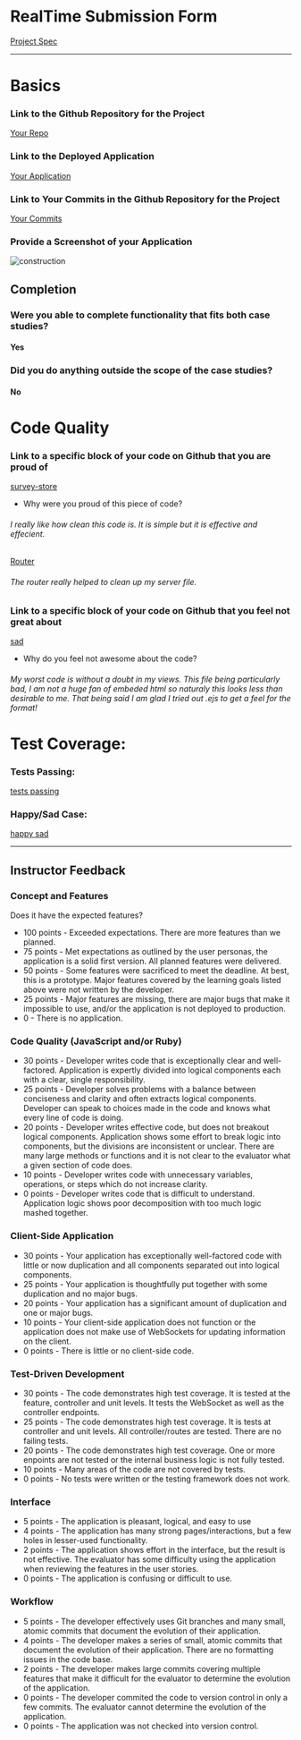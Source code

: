 # RealTime Submission Form
[Project Spec](https://github.com/turingschool/curriculum/blob/master/source/projects/real_time.markdown)

------

# Basics

### Link to the Github Repository for the Project
[Your Repo](https://github.com/Jlawlzz/real-time)

### Link to the Deployed Application
[Your Application](https://mighty-wildwood-59336.herokuapp.com/)

### Link to Your Commits in the Github Repository for the Project
[Your Commits](https://github.com/Jlawlzz/real-time/commits/master)

### Provide a Screenshot of your Application
![construction](http://i.imgur.com/UT5LCnI.png)

## Completion

### Were you able to complete functionality that fits both case studies?
#### Yes

### Did you do anything outside the scope of the case studies?
#### No

# Code Quality

### Link to a specific block of your code on Github that you are proud of

[survey-store](https://github.com/Jlawlzz/real-time/blob/master/src/survey-store.js)

* Why were you proud of this piece of code?

###### I really like how clean this code is. It is simple but it is effective and effecient.

[Router](https://github.com/Jlawlzz/real-time/blob/master/src/path-router.js)

###### The router really helped to clean up my server file.

### Link to a specific block of your code on Github that you feel not great about

[sad](https://github.com/Jlawlzz/real-time/blob/master/views/render-survey-public.ejs)

* Why do you feel not awesome about the code?

###### My worst code is without a doubt in my views. This file being particularly bad, I am not a huge fan of embeded html so naturaly this looks less than desirable to me. That being said I am glad I tried out .ejs to get a feel for the format!

# Test Coverage:

### Tests Passing:
[tests passing](http://i.imgur.com/CYpuK7u.png)

### Happy/Sad Case:
[happy sad](http://i.imgur.com/jiFDzAc.png)

-----

## Instructor Feedback

### Concept and Features

Does it have the expected features?

* 100 points - Exceeded expectations. There are more features than we planned.
* 75 points - Met expectations as outlined by the user personas, the application is a solid first version. All planned features were delivered.
* 50 points - Some features were sacrificed to meet the deadline. At best, this is a prototype. Major features covered by the learning goals listed above were not written by the developer.
* 25 points - Major features are missing, there are major bugs that make it impossible to use, and/or the application is not deployed to production.
* 0 - There is no application.

### Code Quality (JavaScript and/or Ruby)

* 30 points - Developer writes code that is exceptionally clear and well-factored. Application is expertly divided into logical components each with a clear, single responsibility.
* 25 points - Developer solves problems with a balance between conciseness and clarity and often extracts logical components. Developer can speak to choices made in the code and knows what every line of code is doing.
* 20 points - Developer writes effective code, but does not breakout logical components. Application shows some effort to break logic into components, but the divisions are inconsistent or unclear. There are many large methods or functions and it is not clear to the evaluator what a given section of code does.
* 10 points - Developer writes code with unnecessary variables, operations, or steps which do not increase clarity.
* 0 points - Developer writes code that is difficult to understand. Application logic shows poor decomposition with too much logic mashed together.

### Client-Side Application

* 30 points - Your application has exceptionally well-factored code with little or now duplication and all components separated out into logical components.
* 25 points - Your application is thoughtfully put together with some duplication and no major bugs.
* 20 points - Your application has a significant amount of duplication and one or major bugs.
* 10 points - Your client-side application does not function or the application does not make use of WebSockets for updating information on the client.
* 0 points - There is little or no client-side code.

### Test-Driven Development

* 30 points - The code demonstrates high test coverage. It is tested at the feature, controller and unit levels. It tests the WebSocket as well as the controller endpoints.
* 25 points - The code demonstrates high test coverage. It is tests at controller and unit levels. All controller/routes are tested. There are no failing tests.
* 20 points - The code demonstrates high test coverage. One or more enpoints are not tested or the internal business logic is not fully tested.
* 10 points - Many areas of the code are not covered by tests.
* 0 points - No tests were written or the testing framework does not work.

### Interface

* 5 points - The application is pleasant, logical, and easy to use
* 4 points - The application has many strong pages/interactions, but a few holes in lesser-used functionality.
* 2 points - The application shows effort in the interface, but the result is not effective. The evaluator has some difficulty using the application when reviewing the features in the user stories.
* 0 points - The application is confusing or difficult to use.

### Workflow

* 5 points - The developer effectively uses Git branches and many small, atomic commits that document the evolution of their application.
* 4 points - The developer makes a series of small, atomic commits that document the evolution of their application. There are no formatting issues in the code base.
* 2 points - The developer makes large commits covering multiple features that make it difficult for the evaluator to determine the evolution of the application.
* 0 points - The developer commited the code to version control in only a few commits. The evaluator cannot determine the evolution of the application.
* 0 points - The application was not checked into version control.
